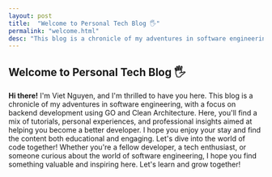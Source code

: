 ```yaml
---
layout: post
title:  "Welcome to Personal Tech Blog 🖐️"
permalink: "welcome.html"
desc: "This blog is a chronicle of my adventures in software engineering, with a focus on backend development using GO and Clean Architecture. Here, you'll find a mix of tutorials, personal experiences, and professional insights aimed at helping you become a better developer. I hope you enjoy your stay and find the content both educational and engaging. Let's dive into the world of code together!"
---
```


## Welcome to Personal Tech Blog 🖐️

**Hi there!** I'm Viet Nguyen, and I'm thrilled to have you here. This blog is a chronicle of my adventures in software engineering, with a focus on backend development using GO and Clean Architecture. Here, you'll find a mix of tutorials, personal experiences, and professional insights aimed at helping you become a better developer. I hope you enjoy your stay and find the content both educational and engaging. Let's dive into the world of code together! Whether you're a fellow developer, a tech enthusiast, or someone curious about the world of software engineering, I hope you find something valuable and inspiring here. Let's learn and grow together!